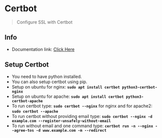 # Certbot 
> Configure SSL with Certbot

## Info 

- Documentation link: [Click Here](https://certbot.eff.org/instructions)

## Setup Certbot

- You need to have python installed.
- You can also setup certbot using pip.
- Setup on ubuntu for nginx: **`sudo apt install certbot python3-certbot-nginx`**
- Setup on ubuntu for apache: **`sudo apt install certbot python3-certbot-apache`**
- To run certbot type: **`sudo certbot --nginx`** for nginx and for apache2: **`sudo certbot --apache`**
- To run certbot without providing email type: **`sudo certbot --nginx -d example.com --register-unsafely-without-email`**
- To run without email and one command type: **`certbot run -n --nginx --agree-tos -d www.example.com -m --redirect`**
